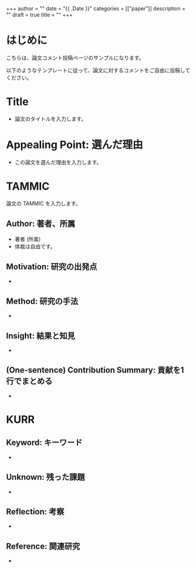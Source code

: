 +++
author = ""
date = "{{ .Date }}"
categories = [["paper"]]
description = ""
draft = true
title = ""
+++

# はじめに

こちらは、論文コメント投稿ページのサンプルになります。

以下のようなテンプレートに従って、論文に対するコメントをご自由に投稿してください。

# Title
- 論文のタイトルを入力します。

# Appealing Point: 選んだ理由

- この論文を選んだ理由を入力します。

# TAMMIC

論文の TAMMIC を入力します。

## Author: 著者、所属
- 著者 (所属)
- 体裁は自由です。

## Motivation: 研究の出発点
- 

## Method: 研究の手法
- 

## Insight: 結果と知見
- 

## (One-sentence) Contribution Summary: 貢献を1行でまとめる
- 

# KURR

## Keyword: キーワード
- 

## Unknown: 残った課題
-

## Reflection: 考察
- 

## Reference: 関連研究
-
